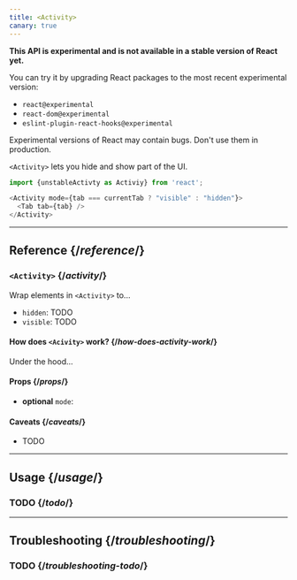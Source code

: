 ```yaml
---
title: <Activity>
canary: true
---
```


<Wip>

**This API is experimental and is not available in a stable version of React yet.**

You can try it by upgrading React packages to the most recent experimental version:

- `react@experimental`
- `react-dom@experimental`
- `eslint-plugin-react-hooks@experimental`

Experimental versions of React may contain bugs. Don't use them in production.

</Wip>

<Intro>

`<Activity>` lets you hide and show part of the UI.


```js
import {unstableActivty as Activiy} from 'react';

<Activity mode={tab === currentTab ? "visible" : "hidden"}>
  <Tab tab={tab} />
</Activity>
```

</Intro>

<InlineToc />

---

## Reference {/*reference*/}

### `<Activity>` {/*activity*/}

Wrap elements in `<Activity>` to...

- `hidden`: TODO
- `visible`: TODO


<DeepDive>

#### How does `<Acivity>` work? {/*how-does-activity-work*/}

Under the hood...

</DeepDive>

#### Props {/*props*/}

* **optional** `mode`:

#### Caveats {/*caveats*/}

- TODO

---


## Usage {/*usage*/}

### TODO {/*todo*/}

---

## Troubleshooting {/*troubleshooting*/}

### TODO {/*troubleshooting-todo*/}
